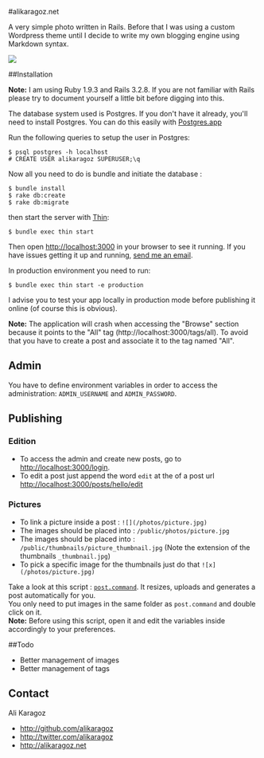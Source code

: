 #alikaragoz.net

A very simple photo written in Rails. Before that I was using a custom Wordpress theme until I decide to write my own blogging engine using Markdown syntax.

![](https://raw.github.com/alikaragoz/alikaragoz.net/master/doc/alikaragoz.net-screenshot.png)

##Installation

**Note:** I am using Ruby 1.9.3 and Rails 3.2.8. If you are not familiar with Rails please try to document yourself a little bit before digging into this.

The database system used is Postgres. If you don't have it already, you'll need to install Postgres. You can do this easily with [Postgres.app](http://postgresapp.com/)

Run the following queries to setup the user in Postgres:

    $ psql postgres -h localhost
    # CREATE USER alikaragoz SUPERUSER;\q

Now all you need to do is bundle and initiate the database :

    $ bundle install
    $ rake db:create
    $ rake db:migrate

then start the server with [Thin](http://code.macournoyer.com/thin/):

    $ bundle exec thin start

Then open <http://localhost:3000> in your browser to see it running. If you have issues getting it up and running, [send me an email](mailto:mail@alikaragoz.net).

In production environment you need to run:

	$ bundle exec thin start -e production

I advise you to test your app locally in production mode before publishing it online (of course this is obvious).


**Note:** The application will crash when accessing the "Browse" section because it points to the "All" tag (http://localhost:3000/tags/all).
To avoid that you have to create a post and associate it to the tag named "All".

## Admin

You have to define environment variables in order to access the administration: `ADMIN_USERNAME` and `ADMIN_PASSWORD`.

## Publishing

### Edition
- To access the admin and create new posts, go to <http://localhost:3000/login>.
- To edit a post just append the word `edit` at the of a post url <http://localhost:3000/posts/hello/edit>

### Pictures
- To link a picture inside a post : `![](/photos/picture.jpg)`
- The images should be placed into : `/public/photos/picture.jpg`
- The images should be placed into : `/public/thumbnails/picture_thumbnail.jpg` (Note the extension of the thumbnails `_thumbnail.jpg`)
- To pick a specific image for the thumbnails just do that `![x](/photos/picture.jpg)`

Take a look at this script : [`post.command`](https://github.com/alikaragoz/alikaragoz.net/blob/master/doc/post.command). It resizes, uploads and generates a post automatically for you.  
You only need to put images in the same folder as `post.command` and double click on it.   
**Note:** Before using this script, open it and edit the variables inside accordingly to your preferences.


##Todo
- Better management of images
- Better management of tags

## Contact

Ali Karagoz

- http://github.com/alikaragoz
- http://twitter.com/alikaragoz
- http://alikaragoz.net